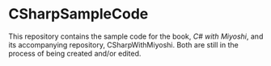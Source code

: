 # CSharpSampleCode
This repository contains the sample code for the book, <i>C# with Miyoshi</i>, and its accompanying repository, CSharpWithMiyoshi.  Both are still in the process of being created and/or edited.
